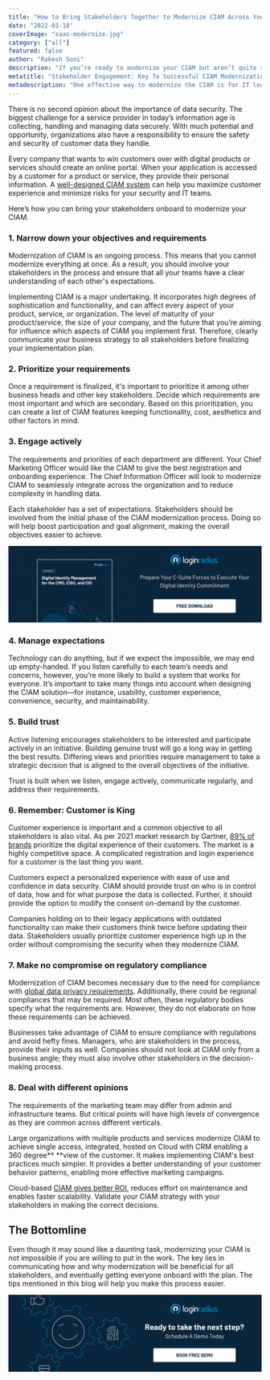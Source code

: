 ```yaml
---
title: "How to Bring Stakeholders Together to Modernize CIAM Across Your Organization"
date: "2022-01-18"
coverImage: "saas-modernize.jpg"
category: ["all"]
featured: false
author: "Rakesh Soni"
description: "If you’re ready to modernize your CIAM but aren’t quite sure where to start, then blog should get you on the right path with your stakeholders."
metatitle: "Stakeholder Engagement: Key To Successful CIAM Modernization"
metadescription: "One effective way to modernize the CIAM is for IT leaders to talk with their stakeholders. This blog explains how to bring your stakeholders together."
---
```



There is no second opinion about the importance of data security. The biggest challenge for a service provider in today’s information age is collecting, handling and managing data securely.  With much potential and opportunity, organizations also have a responsibility to ensure the safety and security of customer data they handle.

Every company that wants to win customers over with digital products or services should create an online portal. When your application is accessed by a customer for a product or service, they provide their personal information. A [well-designed CIAM system](https://www.loginradius.com/blog/start-with-identity/perfect-ciam-platform/) can help you maximize customer experience and minimize risks for your security and IT teams.

Here’s how you can bring your stakeholders onboard to  modernize your CIAM. 


### 1. Narrow down your objectives and requirements

Modernization of CIAM is an ongoing process. This means that you cannot modernize everything at once. As a result, you should involve your stakeholders in the process and ensure that all your teams have a clear understanding of each other's expectations.

Implementing CIAM is a major undertaking. It incorporates high degrees of sophistication and functionality, and can affect every aspect of your product, service, or organization. The level of maturity of your product/service, the size of your company, and the future that you’re aiming for influence which aspects of CIAM you implement first. Therefore, clearly communicate your business strategy to all stakeholders before finalizing your implementation plan.


### 2. Prioritize your requirements

Once a requirement is finalized, it's important to prioritize it among other business heads and other key stakeholders. Decide which requirements are most important and which are secondary. Based on this prioritization, you can create a list of CIAM features keeping functionality, cost, aesthetics and other factors in mind.


### 3. Engage actively

The requirements and priorities of each department are different. Your Chief Marketing Officer would like the CIAM to give the best registration and onboarding experience. The Chief Information Officer will look to modernize CIAM to seamlessly integrate across the organization and to reduce complexity in handling data. 

Each stakeholder has a set of expectations. Stakeholders should be involved from the initial phase of the CIAM modernization process. Doing so will help boost participation and goal alignment, making the overall objectives easier to achieve.

[![cmo-cio-wp](cmo-cio-wp.png)](https://www.loginradius.com/resource/digital-identity-management-cio-ciso-cmo-whitepaper)


### 4. Manage expectations

Technology can do anything, but if we expect the impossible, we may end up empty-handed. If you listen carefully to each team’s needs and concerns, however, you’re more likely to build a system that works for everyone. It’s important to take many things into account when designing the CIAM solution—for instance, usability, customer experience, convenience, security, and maintainability.


### 5. Build trust

Active listening encourages stakeholders to be interested and participate actively in an initiative. Building genuine trust will go a long way in getting the best results. Differing views and priorities require management to take a strategic decision that is aligned to the overall objectives of the initiative. 

Trust is built when we listen, engage actively, communicate regularly, and address their requirements. 


### 6. Remember: Customer is King 

Customer experience is important and a common objective to all stakeholders is also vital. As per 2021 market research by Gartner, [89% of brands](https://www.gartner.com/en/newsroom/press-releases/2021-05-26-gartner-marketing-research-shows-58--of-customers-bel#:~:text=With%2089%25%20of%20brands%20prioritizing,friction%20and%20build%20customer%20loyalty.) prioritize the digital experience of their customers. The market is a highly competitive space. A complicated registration and login experience for a customer is the last thing you want.  

Customers expect a personalized experience with ease of use and confidence in data security. CIAM should provide trust on who is in control of data, how and for what purpose the data is collected. Further, it should provide the option to modify the consent on-demand by the customer.  

Companies holding on to their legacy applications with outdated functionality can make their customers think twice before updating their data. Stakeholders usually prioritize customer experience high up in the order without compromising the security when they modernize CIAM. 


### 7. Make no compromise on regulatory compliance 

Modernization of CIAM becomes necessary due to the need for compliance with [global data privacy requirements](https://www.loginradius.com/customer-privacy/).  Additionally, there could be regional compliances that may be required. Most often, these regulatory bodies specify what the requirements are. However, they do not elaborate on how these requirements can be achieved. 

Businesses take advantage of CIAM to ensure compliance with regulations and avoid hefty fines. Managers, who are stakeholders in the process, provide their inputs as well. Companies should not look at CIAM only from a business angle; they must also involve other stakeholders in the decision-making process.


### 8. Deal with different opinions

The requirements of the marketing team may differ from admin and infrastructure teams. But critical points will have high levels of convergence as they are common across different verticals. 

Large organizations with multiple products and services modernize CIAM to achieve single access, integrated, hosted on Cloud with CRM enabling a 360 degree** **view of the customer. It makes implementing CIAM's best practices much simpler. It provides a better understanding of your customer behavior patterns, enabling more effective marketing campaigns. 

Cloud-based [CIAM gives better ROI](https://www.loginradius.com/blog/fuel/ciam-opportunity-for-cmos/), reduces effort on maintenance and enables faster scalability. Validate your CIAM strategy with your stakeholders in making the correct decisions.


## The Bottomline 

Even though it may sound like a daunting task, modernizing your CIAM is not impossible if you are willing to put in the work. The key lies in communicating how and why modernization will be beneficial for all stakeholders, and eventually getting everyone onboard with the plan. The tips mentioned in this blog will help you make this process easier. 



[![book-a-demo-loginradius](../../assets/book-a-demo-loginradius.png)](https://www.loginradius.com/book-a-demo/)
